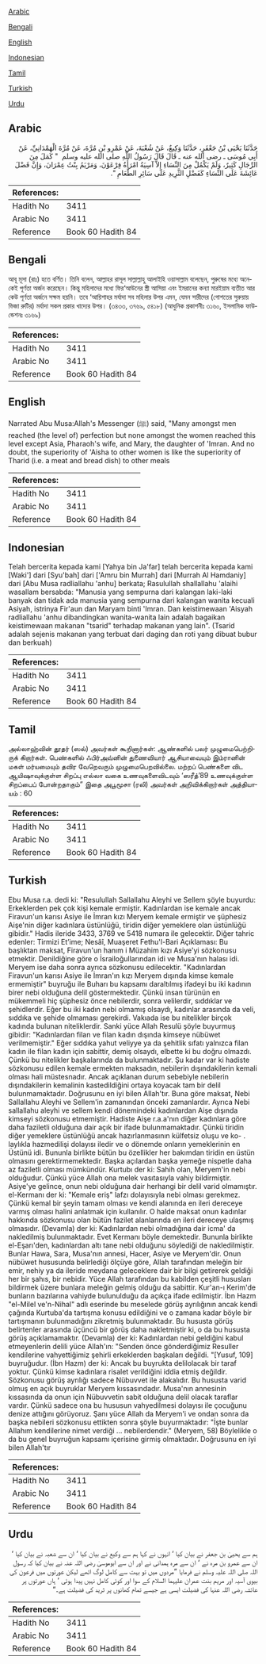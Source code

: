 [Arabic](#arabic)

[Bengali](#bengali)

[English](#english)

[Indonesian](#indonesian)

[Tamil](#tamil)

[Turkish](#turkish)

[Urdu](#urdu)

## Arabic


<div dir="rtl" lang="ar" style={{fontSize:'larger',backgroundColor:'#f8f9fa',padding:20}}>
حَدَّثَنَا يَحْيَى بْنُ جَعْفَرٍ، حَدَّثَنَا وَكِيعٌ، عَنْ شُعْبَةَ، عَنْ عَمْرِو بْنِ مُرَّةَ، عَنْ مُرَّةَ الْهَمْدَانِيِّ، عَنْ أَبِي مُوسَى ـ رضى الله عنه ـ قَالَ قَالَ رَسُولُ اللَّهِ صلى الله عليه وسلم ‏ "‏ كَمَلَ مِنَ الرِّجَالِ كَثِيرٌ، وَلَمْ يَكْمُلْ مِنَ النِّسَاءِ إِلاَّ آسِيَةُ امْرَأَةُ فِرْعَوْنَ، وَمَرْيَمُ بِنْتُ عِمْرَانَ، وَإِنَّ فَضْلَ عَائِشَةَ عَلَى النِّسَاءِ كَفَضْلِ الثَّرِيدِ عَلَى سَائِرِ الطَّعَامِ ‏"‏‏.‏
</div>
<div style={{backgroundColor:'#f8f9fa',padding:20, marginBottom: 10}}><table> <thead> <tr> <th>References:</th> <th></th> </tr> </thead> <tbody><tr><td>Hadith No</td><td>3411</td></tr><tr><td>Arabic No</td><td>3411</td></tr><tr><td>Reference</td><td>Book 60 Hadith 84</td></tr></tbody></table></div>

## Bengali


<div dir="ltr" lang="bn" style={{fontSize:'larger',backgroundColor:'#f8f9fa',padding:20}}>
আবূ মূসা (রাঃ) হতে বর্ণিত। তিনি বলেন, আল্লাহর রাসূল সাল্লাল্লাহু আলাইহি ওয়াসাল্লাম বলেছেন, পুরুষের মধ্যে অনেকেই পূর্ণতা অর্জন করেছেন। কিন্তু মহিলাদের মধ্যে ফির‘আউনের স্ত্রী আসিয়া এবং ইমরানের কন্যা মারইয়াম ব্যতীত আর কেউ পূর্ণতা অর্জনে সক্ষম হয়নি। তবে ‘আয়িশাহর মর্যাদা সব মহিলার উপর এমন, যেমন সারীদের (গোশতের সুরুয়ায় ভিজা রুটির) মর্যাদা সকল প্রকার খাদ্যের উপর। (৩৪৩৩, ৩৭৬৯, ৫৪১৮) (আধুনিক প্রকাশনীঃ ৩১৬০, ইসলামিক ফাউন্ডেশনঃ ৩১৬৯)
</div>
<div style={{backgroundColor:'#f8f9fa',padding:20, marginBottom: 10}}><table> <thead> <tr> <th>References:</th> <th></th> </tr> </thead> <tbody><tr><td>Hadith No</td><td>3411</td></tr><tr><td>Arabic No</td><td>3411</td></tr><tr><td>Reference</td><td>Book 60 Hadith 84</td></tr></tbody></table></div>

## English


<div dir="ltr" lang="en" style={{fontSize:'larger',backgroundColor:'#f8f9fa',padding:20}}>
Narrated Abu Musa:Allah's Messenger (ﷺ) said, "Many amongst men reached (the level of) perfection but none amongst the women reached this level except Asia, Pharaoh's wife, and Mary, the daughter of 'Imran. And no doubt, the superiority of 'Aisha to other women is like the superiority of Tharid (i.e. a meat and bread dish) to other meals
</div>
<div style={{backgroundColor:'#f8f9fa',padding:20, marginBottom: 10}}><table> <thead> <tr> <th>References:</th> <th></th> </tr> </thead> <tbody><tr><td>Hadith No</td><td>3411</td></tr><tr><td>Arabic No</td><td>3411</td></tr><tr><td>Reference</td><td>Book 60 Hadith 84</td></tr></tbody></table></div>

## Indonesian


<div dir="ltr" lang="id" style={{fontSize:'larger',backgroundColor:'#f8f9fa',padding:20}}>
Telah bercerita kepada kami [Yahya bin Ja'far] telah bercerita kepada kami [Waki'] dari [Syu'bah] dari ['Amru bin Murrah] dari [Murrah Al Hamdaniy] dari [Abu Musa radliallahu 'anhu] berkata; Rasulullah shallallahu 'alaihi wasallam bersabda: "Manusia yang sempurna dari kalangan laki-laki banyak dan tidak ada manusia yang sempurna dari kalangan wanita kecuali Asiyah, istrinya Fir'aun dan Maryam binti 'Imran. Dan keistimewaan 'Aisyah radliallahu 'anhu dibandingkan wanita-wanita lain adalah bagaikan keistimewaan makanan "tsarid" terhadap makanan yang lain". (Tsarid adalah sejenis makanan yang terbuat dari daging dan roti yang dibuat bubur dan berkuah)
</div>
<div style={{backgroundColor:'#f8f9fa',padding:20, marginBottom: 10}}><table> <thead> <tr> <th>References:</th> <th></th> </tr> </thead> <tbody><tr><td>Hadith No</td><td>3411</td></tr><tr><td>Arabic No</td><td>3411</td></tr><tr><td>Reference</td><td>Book 60 Hadith 84</td></tr></tbody></table></div>

## Tamil


<div dir="ltr" lang="ta" style={{fontSize:'larger',backgroundColor:'#f8f9fa',padding:20}}>
அல்லாஹ்வின் தூதர் (ஸல்) அவர்கள் கூறினார்கள்: ஆண்களில் பலர் முழுமைபெற்றிருக் கிறார்கள். பெண்களில் ஃபிர்அவ்னின் துணைவியார் ஆசியாவையும் இம்ரானின் மகள் மர்யமையும் தவிர வேறெவரும் முழுமைபெறவில்லை. மற்றப் பெண்களை விட ஆயிஷாவுக்குள்ள சிறப்பு எல்லா வகை உணவுகளைவிடவும் ‘ஸரீத்’89 உணவுக்குள்ள சிறப்பைப் போன்றதாகும்” இதை அபூமூசா (ரலி) அவர்கள் அறிவிக்கிறார்கள் அத்தியாயம் : 60
</div>
<div style={{backgroundColor:'#f8f9fa',padding:20, marginBottom: 10}}><table> <thead> <tr> <th>References:</th> <th></th> </tr> </thead> <tbody><tr><td>Hadith No</td><td>3411</td></tr><tr><td>Arabic No</td><td>3411</td></tr><tr><td>Reference</td><td>Book 60 Hadith 84</td></tr></tbody></table></div>

## Turkish


<div dir="ltr" lang="tr" style={{fontSize:'larger',backgroundColor:'#f8f9fa',padding:20}}>
Ebu Musa r.a. dedi ki: "Resulullah Sallallahu Aleyhi ve Sellem şöyle buyurdu: Erkeklerden pek çok kişi kemale ermiştir. Kadınlardan ise kemale ancak Firavun'un karısı Asiye ile İmran kızı Meryem kemale ermiştir ve şüphesiz Aişe'nin diğer kadınlara üstünlüğü, tiridin diğer yemeklere olan üstünlüğü gibidir." Hadis ileride 3433, 3769 ve 5418 numara ile gelecektir. Diğer tahric edenler: Tirmizi Et’ime; Nesâî, Muaşeret Fethu'l-Bari Açıklaması: Bu başlıktan maksat, Firavun'un hanım i Müzahim kızı Asiye'yi sözkonusu etmektir. Denildiğine göre o İsrailoğullarından idi ve Musa'nın halası idi. Meryem ise daha sonra ayrıca sözkonusu edilecektir. "Kadınlardan Firavun'un karısı Asiye ile İmran'ın kızı Meryem dışında kimse kemale ermemiştir" buyruğu ile Buharı bu kapsamı daraltılmış ifadeyi bu iki kadının birer nebi olduğuna delil göstermektedir. Çünkü insan türünün en mükemmeli hiç şüphesiz önce nebilerdir, sonra velilerdir, sıddıklar ve şehidlerdir. Eğer bu iki kadın nebi olmamış olsaydı, kadınlar arasında da veli, sıddıka ve şehide olmaması gerekirdi. Vakıada ise bu nitelikler birçok kadında bulunan niteliklerdir. Sanki yüce Allah Resulü şöyle buyurmuş gibidir: "Kadınlardan filan ve filan kadın dışında kimseye nübüwet verilmemiştir." Eğer sıddıka yahut veliyye ya da şehitlik sıfatı yalnızca filan kadın ile filan kadın için sabittir, demiş olsaydı, elbette ki bu doğru olmazdı. Çünkü bu nitelikler başkalarında da bulunmaktadır. Şu kadar var ki hadiste sözkonusu edilen kemale ermekten maksadın, nebilerin dışındakilerin kemali olması hali müstesnadır. Ancak açıklanan durum sebebiyle nebilerin dışındakilerin kemalinin kastedildiğini ortaya koyacak tam bir delil bulunmamaktadır. Doğrusunu en iyi bilen Allah'tır. Buna göre maksat, Nebi Sallallahu Aleyhi ve Sellem'in zamanından önceki zamanlardır. Ayrıca Nebi sallallahu aleyhi ve sellem kendi dönemindeki kadınlardan Aişe dışında kimseyi sözkonusu etmemiştir. Hadiste Aişe r.a.a'nın diğer kadınlara göre daha faziletli olduğuna dair açık bir ifade bulunmamaktadır. Çünkü tiridin diğer yemeklere üstünlüğü ancak hazırlanmasının külfetsiz oluşu ve ko- . laylıkla hazmedilişi dolayısı iledir ve o dönemde onların yemeklerinin en Üstünü idi. Bununla birlikte bütün bu özellikler her bakımdan tiridin en üstün olmasını gerektirmemektedir. Başka açılardan başka yemeğe nispetle daha az faziletli olması mümkündür. Kurtubı der ki: Sahih olan, Meryem'in nebi olduğudur. Çünkü yüce Allah ona melek vasıtasıyla vahiy bildirmiştir. Asiye'ye gelince, onun nebi olduğuna dair herhangi bir delil varid olmamıştır. el-Kermanı der ki: "Kemale eriş" lafzı dolayısıyla nebi olması gerekmez. Çünkü kemal bir şeyin tamam olması ve kendi alanında en ileri dereceye varmış olması halini anlatmak için kullanılır. O halde maksat onun kadınlar hakkında sözkonusu olan bütün fazilet alanlarında en ileri dereceye ulaşmış olmasıdır. (Devamla) der ki: Kadınlardan nebi olmadığına dair icma' da nakledilmiş bulunmaktadır. Evet Kermanı böyle demektedir. Bununla birlikte el-Eşarı'den, kadınlardan altı tane nebi olduğunu söylediği de nakledilmiştir. Bunlar Hawa, Sara, Musa'nın annesi, Hacer, Asiye ve Meryem'dir. Onun nübüwet hususunda belirlediği ölçüye göre, Allah tarafından meleğin bir emir, nehiy ya da ileride meydana geleceklere dair bir bilgi getirerek geldiği her bir şahıs, bir nebidir. Yüce Allah tarafından bu kabilden çeşitli hususları bildirmek üzere bunlara meleğin gelmiş olduğu da sabittir. Kur'an-ı Kerim'de bunların bazılarına vahiyde bulunulduğu da açıkça ifade edilmiştir. İbn Hazm "el-Milel ve'n-Nihal" adlı eserinde bu meselede görüş ayrılığının ancak kendi çağında Kurtuba'da tartışma konusu edildiğini ve o zamana kadar böyle bir tartışmanın bulunmadığını zikretmiş bulunmaktadır. Bu hususta görüş belirtenler arasında üçüncü bir görüş daha nakletmiştir ki, o da bu hususta görüş açıklamamaktır. (Devamla) der ki: Kadınlardan nebi geldiğini kabul etmeyenlerin delili yüce Allah'ın: "Senden önce gönderdiğimiz Resuller kendilerine vahyettiğimiz şehirli erkeklerden başkaları değildi. "[Yusuf, 109] buyruğudur. (İbn Hazm) der ki: Ancak bu buyrukta delilolacak bir taraf yoktur. Çünkü kimse kadınlara risalet verildiğini iddia etmiş değildir. Sözkonusu görüş ayrılığı sadece Nübuvvet ile alakalıdır. Bu hususta varid olmuş en açık buyruklar Meryem kıssasındadır. Musa'nın annesinin kıssasında da onun için Nübuvvetin sabit olduğuna delil olacak taraflar vardır. Çünkü sadece ona bu hususun vahyedilmesi dolayısı ile çocuğunu denize attığını görüyoruz. Şanı yüce Allah da Meryem'i ve ondan sonra da başka nebileri sözkonusu ettikten sonra şöyle buyurmaktadır: "İşte bunlar AIlahım kendilerine nimet verdiği ... nebilerdendir." (Meryem, 58) Böylelikle o da bu genel buyruğun kapsamı içerisine girmiş olmaktadır. Doğrusunu en iyi bilen Allah'tır
</div>
<div style={{backgroundColor:'#f8f9fa',padding:20, marginBottom: 10}}><table> <thead> <tr> <th>References:</th> <th></th> </tr> </thead> <tbody><tr><td>Hadith No</td><td>3411</td></tr><tr><td>Arabic No</td><td>3411</td></tr><tr><td>Reference</td><td>Book 60 Hadith 84</td></tr></tbody></table></div>

## Urdu


<div dir="rtl" lang="ur" style={{fontSize:'larger',backgroundColor:'#f8f9fa',padding:20}}>
ہم سے یحییٰ بن جعفر نے بیان کیا ‘ انہوں نے کہا ہم سے وکیع نے بیان کیا ‘ ان سے شعبہ نے بیان کیا ‘ ان سے عمرو بن مرہ نے ‘ ان سے مرہ ہمدانی نے اور ان سے ابوموسیٰ رضی اللہ عنہ نے بیان کیا کہ رسول اللہ صلی اللہ علیہ وسلم نے فرمایا ”مردوں میں تو بہت سے کامل لوگ اٹھے لیکن عورتوں میں فرعون کی بیوی آسیہ اور مریم بنت عمران علیہما السلام کے سوا اور کوئی کامل نہیں پیدا ہوئی ‘ ہاں عورتوں پر عائشہ رضی اللہ عنہا کی فضیلت ایسی ہے جیسے تمام کھانوں پر ثرید کی فضیلت ہے۔“
</div>
<div style={{backgroundColor:'#f8f9fa',padding:20, marginBottom: 10}}><table> <thead> <tr> <th>References:</th> <th></th> </tr> </thead> <tbody><tr><td>Hadith No</td><td>3411</td></tr><tr><td>Arabic No</td><td>3411</td></tr><tr><td>Reference</td><td>Book 60 Hadith 84</td></tr></tbody></table></div>